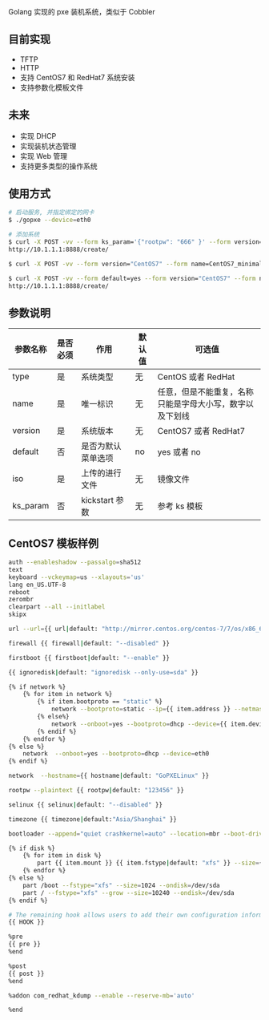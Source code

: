 Golang 实现的 pxe 装机系统，类似于 Cobbler

## 目前实现
- TFTP
- HTTP
- 支持 CentOS7 和 RedHat7 系统安装
- 支持参数化模板文件


## 未来
- 实现 DHCP
- 实现装机状态管理
- 实现 Web 管理
- 支持更多类型的操作系统


## 使用方式
```bash
# 启动服务, 并指定绑定的网卡
$ ./gopxe --device=eth0

# 添加系统
$ curl -X POST -vv --form ks_param='{"rootpw": "666" }' --form version="CentOS7" --form name=CentOS7_minimal --form type=CentOS --form "iso=@/root/pxe/CentOS-7-x86_64-Minimal-2003.iso" \
http://10.1.1.1:8888/create/

$ curl -X POST -vv --form version="CentOS7" --form name=CentOS7_minimal_1 --form type=CentOS --form "iso=@/root/pxe/CentOS-7-x86_64-Minimal-2003.iso" http://10.1.1.1:8888/create/

$ curl -X POST -vv --form default=yes --form version="CentOS7" --form name=CentOS7_minimal_2 --form type=CentOS --form "iso=@/root/pxe/CentOS-7-x86_64-Minimal-2003.iso" \
http://10.1.1.1:8888/create/
```


## 参数说明
|  参数名称    | 是否必须  | 作用           | 默认值 | 可选值
|  ----       | ---- | ----               | ---- | ---- |
| type        |是    | 系统类型            | 无 |  CentOS 或者 RedHat 
| name       | 是   |  唯一标识            | 无 |  任意，但是不能重复，名称只能是字母大小写，数字以及下划线
| version   |  是   |  系统版本           | 无 |   CentOS7 或者 RedHat7
| default   |  否  |   是否为默认菜单选项  | no |   yes 或者 no
| iso       |  是  |  上传的进行文件      | 无 |   镜像文件
| ks_param  |  否 |   kickstart 参数     | 无 |   参考 ks 模板


## CentOS7 模板样例
```bash
auth --enableshadow --passalgo=sha512
text
keyboard --vckeymap=us --xlayouts='us'
lang en_US.UTF-8
reboot
zerombr
clearpart --all --initlabel
skipx

url --url={{ url|default: "http://mirror.centos.org/centos-7/7/os/x86_64/" }}

firewall {{ firewall|default: "--disabled" }}

firstboot {{ firstboot|default: "--enable" }}

{{ ignoredisk|default: "ignoredisk --only-use=sda" }}

{% if network %}
    {% for item in network %}
        {% if item.bootproto == "static" %}
            network --bootproto=static --ip={{ item.address }} --netmask={{ item.netmask }} --gateway={{ item.gateway|default: "0.0.0.0" }} --nameserver={{ item.dns|default: "223.5.5.5" }} --device={{ item.device }}
        {% else%}
            network --onboot=yes --bootproto=dhcp --device={{ item.device|default: "eth0" }}
        {% endif %}
    {% endfor %}
{% else %}
    network  --onboot=yes --bootproto=dhcp --device=eth0
{% endif %}

network  --hostname={{ hostname|default: "GoPXELinux" }}

rootpw --plaintext {{ rootpw|default: "123456" }}

selinux {{ selinux|default: "--disabled" }}

timezone {{ timezone|default:"Asia/Shanghai" }}

bootloader --append="quiet crashkernel=auto" --location=mbr --boot-drive={{ bootdrive|default: "sda" }}

{% if disk %}
    {% for item in disk %}
        part {{ item.mount }} {{ item.fstype|default: "xfs" }} --size={{ item.size }} --ondisk={{ item.ondisk|default: "/dev/sda" }} {{ item.opts }}
    {% endfor %}
{% else %}
    part /boot --fstype="xfs" --size=1024 --ondisk=/dev/sda
    part / --fstype="xfs" --grow --size=10240 --ondisk=/dev/sda
{% endif %}

# The remaining hook allows users to add their own configuration information
{{ HOOK }}

%pre
{{ pre }}
%end

%post
{{ post }}
%end

%addon com_redhat_kdump --enable --reserve-mb='auto'

%end
```
